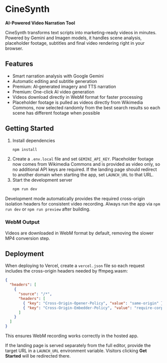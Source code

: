 # CineSynth

**AI-Powered Video Narration Tool**

CineSynth transforms text scripts into marketing-ready videos in minutes. Powered by Gemini and Imagen models, it handles scene analysis, placeholder footage, subtitles and final video rendering right in your browser.

## Features

- Smart narration analysis with Google Gemini
- Automatic editing and subtitle generation
- Premium: AI‑generated imagery and TTS narration
- Premium: One-click AI video generation
- Videos download directly in WebM format for faster processing
- Placeholder footage is pulled as videos directly from Wikimedia Commons, now
  selected randomly from the best search results so each scene has different
  footage when possible

## Getting Started

1. Install dependencies
   ```bash
   npm install
   ```
2. Create a `.env.local` file and set `GEMINI_API_KEY`. Placeholder footage now comes from Wikimedia Commons and is provided as video only, so no additional API keys are required. If the landing page should redirect to another domain when starting the app, set `LAUNCH_URL` to that URL.
3. Start the development server
   ```bash
   npm run dev
   ```

Development mode automatically provides the required cross-origin isolation headers for consistent video recording. Always run the app via `npm run dev` or `npm run preview` after building.

### WebM Output

Videos are downloaded in WebM format by default, removing the slower MP4 conversion step.

## Deployment

When deploying to Vercel, create a `vercel.json` file so each request includes the cross-origin headers needed by ffmpeg.wasm:

```json
{
  "headers": [
    {
      "source": "/*",
      "headers": [
        { "key": "Cross-Origin-Opener-Policy", "value": "same-origin" },
        { "key": "Cross-Origin-Embedder-Policy", "value": "require-corp" }
      ]
    }
  ]
}
```

This ensures WebM recording works correctly in the hosted app.

If the landing page is served separately from the full editor, provide the
target URL in a `LAUNCH_URL` environment variable. Visitors clicking
**Get Started** will be redirected there.

